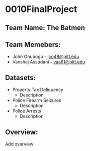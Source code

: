 # 0010FinalProject

## Team Name: **The Batmen**
## Team Memebers: 
+ John Onubogu - jco48@pitt.edu
+ Vanshaj Assudani - vaa61@pitt.edu

## Datasets: 
+ Property Tax Deliquency
  + Description
+ Police Firearm Seizures
  + Description
+ Police Arrests
  + Description

## Overview: 
Add overview
